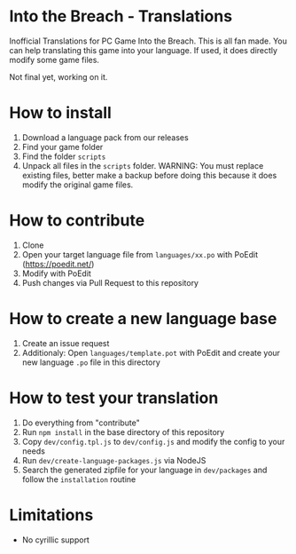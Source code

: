 # Into the Breach - Translations
Inofficial Translations for PC Game Into the Breach. This is all fan made. You can help translating this game into your language. If used, it does directly modify some game files.

Not final yet, working on it.

# How to install
1. Download a language pack from our releases
2. Find your game folder
2. Find the folder `scripts`
4. Unpack all files in the `scripts` folder. WARNING: You must replace existing files, better make a backup before doing this because it does modify the original game files.

# How to contribute

1. Clone
2. Open your target language file from `languages/xx.po` with PoEdit (https://poedit.net/)
3. Modify with PoEdit
4. Push changes via Pull Request to this repository

# How to create a new language base

1. Create an issue request
2. Additionaly: Open `languages/template.pot` with PoEdit and create your new language `.po` file in this directory

# How to test your translation
1. Do everything from "contribute"
2. Run `npm install` in the base directory of this repository
3. Copy `dev/config.tpl.js` to `dev/config.js` and modify the config to your needs
4. Run `dev/create-language-packages.js` via NodeJS
5. Search the generated zipfile for your language in `dev/packages` and follow the `installation` routine

# Limitations
* No cyrillic support



